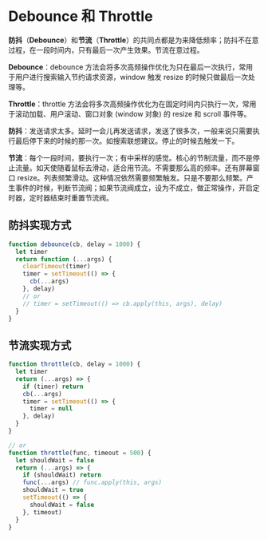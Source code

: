 # Debounce 和 Throttle

**防抖**（**Debounce**）和**节流**（**Throttle**）的共同点都是为来降低频率；防抖不在意过程，在一段时间内，只有最后一次产生效果。节流在意过程。

**Debounce**：debounce 方法会将多次高频操作优化为只在最后一次执行，常用于用户进行搜索输入节约请求资源，window 触发 resize 的时候只做最后一次处理等。

**Throttle**：throttle 方法会将多次高频操作优化为在固定时间内只执行一次，常用于滚动加载、用户滚动、窗口对象 (window 对象) 的 resize 和 scroll 事件等。

**防抖**：发送请求太多。延时一会儿再发送请求，发送了很多次，一般来说只需要执行最后停下来的时候的那一次。如搜索联想建议。停止的时候去触发一下。

**节流**：每个一段时间，要执行一次；有中采样的感觉。核心的节制流量，而不是停止流量。如天使随着鼠标去滑动，适合用节流。不需要那么高的频率。还有屏幕窗口 resize。列表频繁滑动。这种情况依然需要频繁触发。只是不要那么频繁。产生事件的时候，判断节流阀；如果节流阀成立，设为不成立，做正常操作，开启定时器，定时器结束时重置节流阀。

## 防抖实现方式

```js
function debounce(cb, delay = 1000) {
  let timer
  return function (...args) {
    clearTimeout(timer)
    timer = setTimeout(() => {
      cb(...args)
    }, delay)
    // or
    // timer = setTimeout(() => cb.apply(this, args), delay)
  }
}
```

## 节流实现方式

```js
function throttle(cb, delay = 1000) {
  let timer
  return (...args) => {
    if (timer) return
    cb(...args)
    timer = setTimeout(() => {
      timer = null
    }, delay)
  }
}

// or
function throttle(func, timeout = 500) {
  let shouldWait = false
  return (...args) => {
    if (shouldWait) return
    func(...args) // func.apply(this, args)
    shouldWait = true
    setTimeout(() => {
      shouldWait = false
    }, timeout)
  }
}
```
